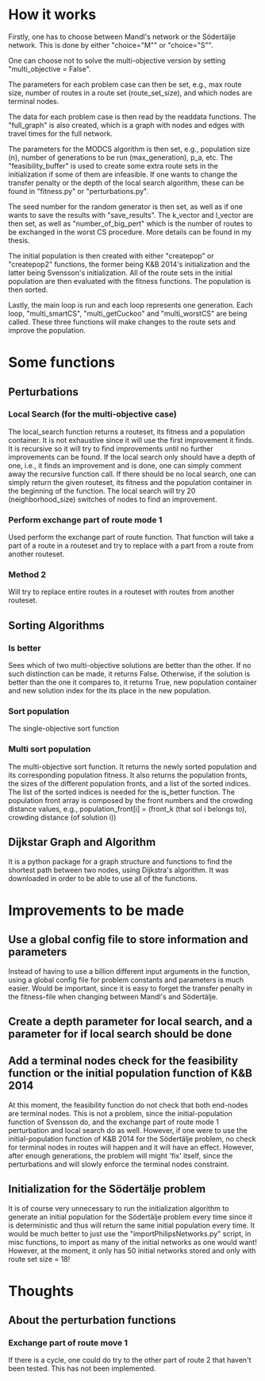 # How it works
Firstly, one has to choose between Mandl's network or the Södertälje network. This is done by either "choice="M"" or "choice="S"".

One can choose not to solve the multi-objective version by setting "multi_objective = False". 

The parameters for each problem case can then be set, e.g., max route size, number of routes in a route set (route_set_size), and which nodes are terminal nodes. 

The data for each problem case is then read by the readdata functions. The "full_graph" is also created, which is a graph with nodes and edges with travel times for the full network. 

The parameters for the MODCS algorithm is then set, e.g., population size (n), number of generations to be run (max_generation), p_a, etc. The "feasibility_buffer" is used to create some extra route sets in the initialization if some of them are infeasible. If one wants to change the transfer penalty or the depth of the local search algorithm, these can be found in "fitness.py" or "perturbations.py".

The seed number for the random generator is then set, as well as if one wants to save the results with "save_results". The k_vector and l_vector are then set, as well as "number_of_big_pert" which is the number of routes to be exchanged in the worst CS procedure. More details can be found in my thesis. 

The initial population is then created with either "createpop" or "createpop2" functions, the former being K&B 2014's initialization and the latter being Svensson's initialization. All of the route sets in the initial population are then evaluated with the fitness functions. The population is then sorted. 

Lastly, the main loop is run and each loop represents one generation. Each loop, "multi_smartCS", "multi_getCuckoo" and "multi_worstCS" are being called. These three functions will make changes to the route sets and improve the population. 


# Some functions
## Perturbations
### Local Search (for the multi-objective case)
The local_search function returns a routeset, its fitness and a population container. It is not exhaustive since it will use the first improvement it finds. It is recursive so it will try to find improvements until no further improvements can be found. 
If the local search only should have a depth of one, i.e., it finds an improvement and is done, one can simply comment away the recursive function call. 
If there should be no local search, one can simply return the given routeset, its fitness and the population container in the beginning of the function. 
The local search will try 20 (neighborhood_size) switches of nodes to find an improvement. 

### Perform exchange part of route mode 1
Used perform the exchange part of route function. That function will take a part of a route in a routeset and try to replace with a part from a route from another routeset. 

### Method 2
Will try to replace entire routes in a routeset with routes from another routeset. 

## Sorting Algorithms
### Is better
Sees which of two multi-objective solutions are better than the other. If no such distinction can be made, it returns False.
Otherwise, if the solution is better than the one it compares to, it returns True, new population container and new solution index for the its place in the new population. 

### Sort population 
The single-objective sort function 

### Multi sort population
The multi-objective sort function. It returns the newly sorted population and its corresponding population fitness. It also returns the population fronts, the sizes of the different population fronts, and a list of the sorted indices. 
The list of the sorted indices is needed for the is_better function. The population front array is composed by the front numbers and the crowding distance values, e.g., population_front[i] = (front_k (that sol i belongs to), crowding distance (of solution i))

## Dijkstar Graph and Algorithm
It is a python package for a graph structure and functions to find the shortest path between two nodes, using Dijkstra's algorithm. It was downloaded in order to be able to use all of the functions. 

# Improvements to be made

## Use a global config file to store information and parameters 
Instead of having to use a billion different input arguments in the function, using a global config file for problem constants and parameters is much easier. Would be important, since it is easy to forget the transfer penalty in the fitness-file when changing between Mandl's and Södertälje. 

## Create a depth parameter for local search, and a parameter for if local search should be done

## Add a terminal nodes check for the feasibility function or the initial population function of K&B 2014
At this moment, the feasibility function do not check that both end-nodes are terminal nodes. This is not a problem, since the initial-population function of Svensson do, and the exchange part of route mode 1 perturbation and local search do as well. However, if one were to use the initial-population function of K&B 2014 for the Södertälje problem, no check for terminal nodes in routes will happen and it will have an effect. However, after enough generations, the problem will might 'fix' itself, since the perturbations and will slowly enforce the terminal nodes constraint. 

## Initialization for the Södertälje problem
It is of course very unnecessary to run the initialization algorithm to generate an initial population for the Södertälje problem every time since it is deterministic and thus will return the same initial population every time. It would be much better to just use the "importPhilipsNetworks.py" script, in misc functions, to import as many of the initial networks as one would want! However, at the moment, it only has 50 initial networks stored and only with route set size = 18!


# Thoughts
## About the perturbation functions
### Exchange part of route move 1
If there is a cycle, one could do try to the other part of route 2 that haven't been tested. This has not been implemented. 
